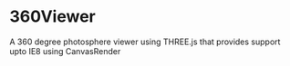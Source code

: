 360Viewer
=========

A 360 degree photosphere viewer using THREE.js that provides support upto IE8 using CanvasRender
